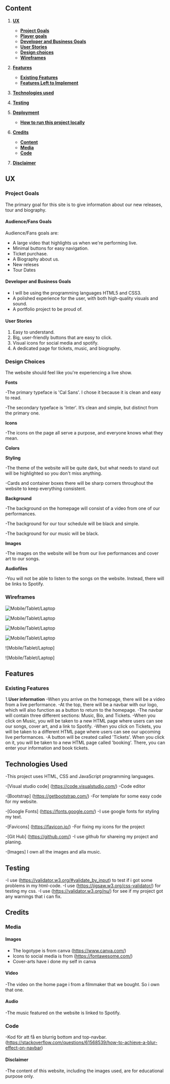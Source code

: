## Content
1. [**UX**](#ux)
    - [**Project Goals**](#project-goals)
    - [**Player goals**](#player-goals)
    - [**Developer and Business Goals**](#developer-and-Business-Goals)
    - [**User Stories**](#user-stories)
    - [**Design choices**](#design-choices)
    - [**Wireframes**](#wireframes)

2. [**Features**](#features)
    - [**Existing Features**](#existing-features)
    - [**Features Left to Implement**](#features-left-to-implement)
  
3. [**Technologies used**](#technologies-used)

4. [**Testing**](#testing)

5. [**Deployment**](#deployment)
    - [**How to run this project locally**](#how-to-run-this-project-locally)

6. [**Credits**](#credits)
    - [**Content**](#content)
    - [**Media**](#media)
    - [**Code**](#code)

7. [**Disclaimer**](#disclaimer)

## UX

### Project Goals 

The primary goal for this site is to give information about our new releases, tour and biography.

#### Audience/Fans Goals

Audience/Fans goals are:
- A large video that highlights us when we're performing live.
- Minimal buttons for easy navigation.
- Ticket purchase.
- A Biography about us.
- New releses
- Tour Dates

#### Developer and Business Goals

- I will be using the programming languages HTML5 and CSS3.
- A polished experience for the user, with both high-quality visuals and sound.
- A portfolio project to be proud of.

#### User Stories 

1. Easy to understand. 
2. Big, user-friendly buttons that are easy to click.
3. Visual icons for social media and spotify.
4. A dedicated page for tickets, music, and biography.

### Design Choices

The website should feel like you're experiencing a live show. 

**Fonts**

-The primary typeface is 'Cal Sans'. I chose it because it is clean and easy to read. 

-The secondary typeface is 'Inter'. It’s clean and simple, but distinct from the primary one.

**Icons**

-The icons on the page all serve a purpose, and everyone knows what they mean.

**Colors**

**Styling**

-The theme of the website will be quite dark, but what needs to stand out will be highlighted so you don't miss anything.

-Cards and container boxes there will be sharp corners throughout the website to keep everything consistent.

**Background**

-The background on the homepage will consist of a video from one of our performances.

-The background for our tour schedule will be black and simple. 

-The background for our music will be black.

**Images**

-The images on the website will be from our live performances and cover art to our songs.

**Audiofiles**

-You will not be able to listen to the songs on the website. Instead, there will be links to Spotify.

### Wireframes

![Mobile/Tablet/Laptop](https://github.com/Malstrom123/mr.p-music/blob/ddcf4a15644b105a4344190e85a43814ef121670/Bio.png)

![Mobile/Tablet/Laptop](https://github.com/Malstrom123/mr.p-music/blob/c477523dbff3c76ce5b66da96f2e1308e5abe371/Booking.png)

![Mobile/Tablet/Laptop](https://github.com/Malstrom123/mr.p-music/blob/83e39d4b619d4ceb78e020bff5566e2e4ba20dfd/Home.png)

![Mobile/Tablet/Laptop](https://github.com/Malstrom123/mr.p-music/blob/6940d3f634d17df8d432e3f73a53c2aae2c322d7/Music.png)

![Mobile/Tablet/Laptop]

![Mobile/Tablet/Laptop]

## Features 

### Existing Features 

1.**User information**
-When you arrive on the homepage, there will be a video from a live performance. 
-At the top, there will be a navbar with our logo, which will also function as a button to return to the homepage.
-The navbar will contain three different sections: Music, Bio, and Tickets.
-When you click on Music, you will be taken to a new HTML page where users can see our songs, cover art, and a link to Spotify.
-When you click on Tickets, you will be taken to a different HTML page where users can see our upcoming live performances.
-A button will be created called 'Tickets'. When you click on it, you will be taken to a new HTML page called 'booking'. There, you can enter your information and book tickets.

## Technologies Used 

-This project uses HTML, CSS and JavaScript programming languages.

-[Visual studio code] (https://code.visualstudio.com/)
-Code editor 

-[Bootstrap] (https://getbootstrap.com/)
-For template for some easy code for my website.

-[Google Fonts] (https://fonts.google.com/)
-I use google fonts for styling my text.

-[Favicons] (https://favicon.io/)
-For fixing my icons for the project 

-[Git Hub] (https://github.com/)
-I use github for shareing my project and planing. 

-[Images] I own all the images and alla music. 

## Testing
-I use (https://validator.w3.org/#validate_by_input) to test if i got some problems in my html-code.
-I use (https://jigsaw.w3.org/css-validator/) for testing my css. 
-I use (https://validator.w3.org/nu/) for see if my project got any warnings that i can fix. 

## Credits

### Media

#### Images 
- The logotype is from canva (https://www.canva.com/)
- Icons to social media is from (https://fontawesome.com/)
- Cover-arts have i done my self in canva

#### Video 
-The video on the home page i from a filmmaker that we bought. So i own that one. 

#### Audio 
-The music featured on the website is linked to Spotify.

### Code 
-Kod för att få en blurrig bottom and top-navbar. (https://stackoverflow.com/questions/61568539/how-to-achieve-a-blur-effect-on-navbar)

#### Disclaimer
-The content of this website, including the images used, are for educational purpose only.
